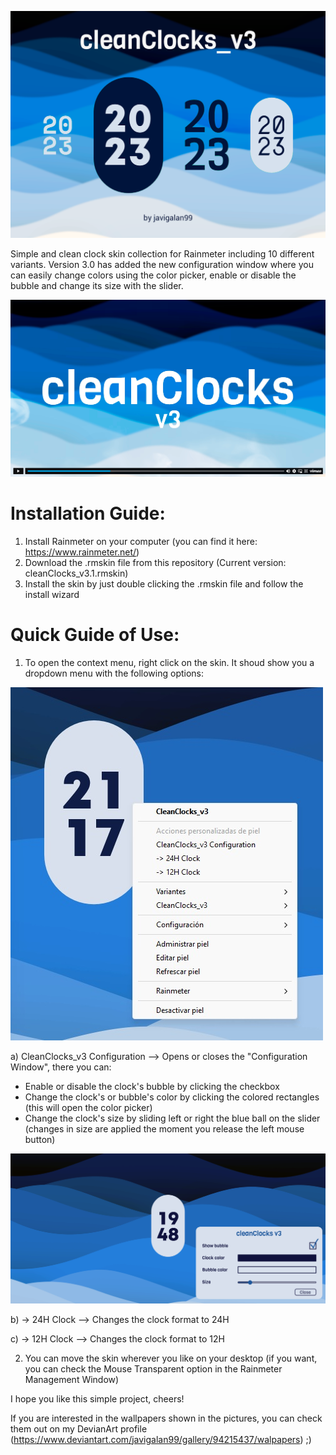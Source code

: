 ![cleanClocks_v3 cover_image](assets/CleanClocks_v3.png)

Simple and clean clock skin collection for Rainmeter including 10 different variants.
Version 3.0 has added the new configuration window where you can easily change colors
using the color picker, enable or disable the bubble and change its size with the slider.

[![Watch the video](assets/Vimeo_video.png)](https://vimeo.com/1054623325)

Installation Guide:
==========================================================================================
1. Install Rainmeter on your computer (you can find it here: https://www.rainmeter.net/)
2. Download the .rmskin file from this repository (Current version: cleanClocks_v3.1.rmskin)
3. Install the skin by just double clicking the .rmskin file and follow the install wizard

Quick Guide of Use:
==========================================================================================
1. To open the context menu, right click on the skin. It shoud show you a dropdown menu
with the following options:

![cleanClocks_v3 cover_image](assets/contextual_menu.jpg)

   a) CleanClocks_v3 Configuration --> Opens or closes the "Configuration Window", there
you can:

   - Enable or disable the clock's bubble by clicking the checkbox
   - Change the clock's or bubble's color by clicking the colored rectangles (this will
open the color picker)
   - Change the clock's size by sliding left or right the blue ball on the slider 
(changes in size are applied the moment you release the left mouse button)

![cleanClocks_v3 cover_image](assets/ScreenCap.png)

   b) -> 24H Clock --> Changes the clock format to 24H
   
   c) -> 12H Clock --> Changes the clock format to 12H
  
2. You can move the skin wherever you like on your desktop (if you want, you can check 
the Mouse Transparent option in the Rainmeter Management Window)

I hope you like this simple project, cheers!

If you are interested in the wallpapers shown in the pictures, you can check them out on my
DevianArt profile (https://www.deviantart.com/javigalan99/gallery/94215437/walpapers) ;)

